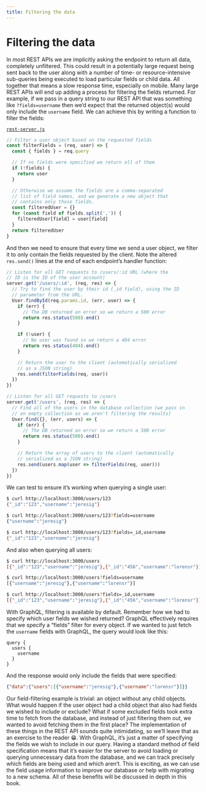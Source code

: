 ```yaml
---
title: Filtering the data
---
```


# Filtering the data

In most REST APIs we are implicitly asking the endpoint to return all data, completely unfiltered. This could result in a potentially large request being sent back to the user along with a number of time- or resource-intensive sub-queries being executed to load particular fields or child data. All together that means a slow response time, especially on mobile. Many large REST APIs will end up adding a process for filtering the fields returned. For example, if we pass in a query string to our REST API that was something like `?fields=username` then we’d expect that the returned object(s) would only include the `username` field. We can achieve this by writing a function to filter the fields:

[`rest-server.js`](https://github.com/GraphQLGuide/graphql-rest-api-demo/blob/master/rest-server.js)

```js
// Filter a user object based on the requested fields
const filterFields = (req, user) => {
  const { fields } = req.query

  // If no fields were specified we return all of them
  if (!fields) {
    return user
  }

  // Otherwise we assume the fields are a comma-separated
  // list of field names, and we generate a new object that
  // contains only those fields.
  const filteredUser = {}
  for (const field of fields.split(',')) {
    filteredUser[field] = user[field]
  }
  return filteredUser
}
```

And then we need to ensure that every time we send a user object, we filter it to only contain the fields requested by the client. Note the altered `res.send()` lines at the end of each endpoint’s handler function:

```js
// Listen for all GET requests to /users/:id URL (where the
// ID is the ID of the user account)
server.get('/users/:id', (req, res) => {
  // Try to find the user by their id (_id field), using the ID
  // parameter from the URL.
  User.findById(req.params.id, (err, user) => {
    if (err) {
      // The DB returned an error so we return a 500 error
      return res.status(500).end()
    }

    if (!user) {
      // No user was found so we return a 404 error
      return res.status(404).end()
    }

    // Return the user to the client (automatically serialized
    // as a JSON string)
    res.send(filterFields(req, user))
  })
})

// Listen for all GET requests to /users
server.get('/users', (req, res) => {
  // Find all of the users in the database collection (we pass in
  // an empty collection as we aren't filtering the results)
  User.find({}, (err, users) => {
    if (err) {
      // The DB returned an error so we return a 500 error
      return res.status(500).end()
    }

    // Return the array of users to the client (automatically
    // serialized as a JSON string)
    res.send(users.map(user => filterFields(req, user)))
  })
})
```

We can test to ensure it’s working when querying a single user:

```sh
$ curl http://localhost:3000/users/123
{"_id":"123","username":"jeresig"}

$ curl http://localhost:3000/users/123?fields=username
{"username":"jeresig"}

$ curl http://localhost:3000/users/123?fields=_id,username
{"_id":"123","username":"jeresig"}
```

And also when querying all users:

```sh
$ curl http://localhost:3000/users
[{"_id":"123","username":"jeresig"},{"_id":"456","username":"lorensr"}]

$ curl http://localhost:3000/users?fields=username
[{"username":"jeresig"},{"username":"lorensr"}]

$ curl http://localhost:3000/users?fields=_id,username
[{"_id":"123","username":"jeresig"},{"_id":"456","username":"lorensr"}]
```

With GraphQL, filtering is available by default. Remember how we had to specify which user fields we wished returned? GraphQL effectively requires that we specify a “fields” filter for every object. If we wanted to just fetch the `username` fields with GraphQL, the query would look like this:

```gql
query {
  users {
    username
  }
}
```

And the response would only include the fields that were specified:

```json
{"data":{"users":[{"username":"jeresig"},{"username":"lorensr"}]}}
```

Our field-filtering example is trivial: an object without any child objects. What would happen if the user object had a child object that also had fields we wished to include or exclude? What if some excluded fields took extra time to fetch from the database, and instead of just filtering them out, we wanted to avoid fetching them in the first place? The implementation of these things in the REST API sounds quite intimidating, so we’ll leave that as an exercise to the reader 😁. With GraphQL, it’s just a matter of specifying the fields we wish to include in our query. Having a standard method of field specification means that it’s easier for the server to avoid loading or querying unnecessary data from the database, and we can track precisely which fields are being used and which aren’t. This is exciting, as we can use the field usage information to improve our database or help with migrating to a new schema. All of these benefits will be discussed in depth in this book.

